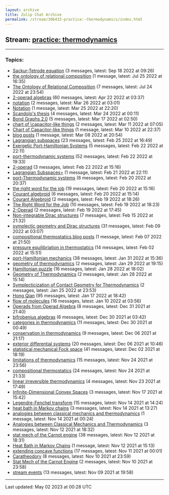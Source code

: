 ```yaml
---
layout: archive
title: Zulip Chat Archive
permalink: /stream/306433-practice:-thermodynamics/index.html
---
```


## Stream: [practice: thermodynamics](https://mattecapu.github.io/ct-zulip-archive/stream/306433-practice:-thermodynamics/index.html)
---

### Topics:

* [Sackur-Tetrode equation](topic/topic_Sackur-Tetrode.20equation.html) (3 messages, latest: Sep 18 2022 at 09:26)
* [the ontology of relational composition](topic/topic_the.20ontology.20of.20relational.20composition.html) (1 message, latest: Jul 25 2022 at 16:35)
* [The Ontology of Relational Composition](topic/topic_The.20Ontology.20of.20Relational.20Composition.html) (7 messages, latest: Jul 24 2022 at 23:54)
* [2-operad algebras](topic/topic_2-operad.20algebras.html) (60 messages, latest: Apr 22 2022 at 03:37)
* [notation](topic/topic_notation.html) (2 messages, latest: Mar 26 2022 at 03:01)
* [Notation](topic/topic_Notation.html) (1 message, latest: Mar 25 2022 at 22:20)
* [Scandolo's thesis](topic/topic_Scandolo's.20thesis.html) (4 messages, latest: Mar 24 2022 at 00:11)
* [Bond Graphs 2.0](topic/topic_Bond.20Graphs.202.2E0.html) (5 messages, latest: Mar 17 2022 at 02:50)
* [chart of \capacitor-like things](topic/topic_chart.20of.20.5Ccapacitor-like.20things.html) (2 messages, latest: Mar 11 2022 at 07:05)
* [Chart of Capacitor-like things](topic/topic_Chart.20of.20Capacitor-like.20things.html) (1 message, latest: Mar 10 2022 at 22:37)
* [blog posts](topic/topic_blog.20posts.html) (1 message, latest: Mar 08 2022 at 20:54)
* [Lagrangian subspaces](topic/topic_Lagrangian.20subspaces.html) (23 messages, latest: Feb 25 2022 at 16:49)
* [Exergetic Port-Hamiltonian Systems](topic/topic_Exergetic.20Port-Hamiltonian.20Systems.html) (5 messages, latest: Feb 22 2022 at 22:11)
* [port-thermodynamic systems](topic/topic_port-thermodynamic.20systems.html) (52 messages, latest: Feb 22 2022 at 19:33)
* [2-operad](topic/topic_2-operad.html) (3 messages, latest: Feb 22 2022 at 15:16)
* [Lagrangian Subspaces=](topic/topic_Lagrangian.20Subspaces.3D.html) (1 message, latest: Feb 21 2022 at 22:11)
* [port-Thermodynamic systems](topic/topic_port-Thermodynamic.20systems.html) (8 messages, latest: Feb 20 2022 at 20:37)
* [the right word for the job](topic/topic_the.20right.20word.20for.20the.20job.html) (19 messages, latest: Feb 20 2022 at 15:16)
* [Courant algebroid](topic/topic_Courant.20algebroid.html) (6 messages, latest: Feb 20 2022 at 15:14)
* [Courant Algebroid](topic/topic_Courant.20Algebroid.html) (2 messages, latest: Feb 19 2022 at 18:26)
* [The Right Word for the Job](topic/topic_The.20Right.20Word.20for.20the.20Job.html) (10 messages, latest: Feb 19 2022 at 18:23)
* [2-Operad](topic/topic_2-Operad.html) (2 messages, latest: Feb 19 2022 at 17:45)
* [Non-integrable Dirac structures](topic/topic_Non-integrable.20Dirac.20structures.html) (7 messages, latest: Feb 15 2022 at 21:32)
* [symplectic geometry and Dirac structures](topic/topic_symplectic.20geometry.20and.20Dirac.20structures.html) (31 messages, latest: Feb 09 2022 at 03:07)
* [compositional thermostatics blog posts](topic/topic_compositional.20thermostatics.20blog.20posts.html) (1 message, latest: Feb 07 2022 at 21:50)
* [pressure equilibriation in thermostatics](topic/topic_pressure.20equilibriation.20in.20thermostatics.html) (14 messages, latest: Feb 02 2022 at 15:51)
* [port-Hamiltonian mechanics](topic/topic_port-Hamiltonian.20mechanics.html) (38 messages, latest: Jan 31 2022 at 15:36)
* [geometry of thermodynamics](topic/topic_geometry.20of.20thermodynamics.html) (2 messages, latest: Jan 29 2022 at 19:15)
* [Hamiltonian puzzle](topic/topic_Hamiltonian.20puzzle.html) (16 messages, latest: Jan 28 2022 at 18:02)
* [Geometry of Thermodynamics](topic/topic_Geometry.20of.20Thermodynamics.html) (2 messages, latest: Jan 28 2022 at 15:14)
* [Symplecticization of Contact Geometry for Thermodynamics](topic/topic_Symplecticization.20of.20Contact.20Geometry.20for.20Thermodynamics.html) (2 messages, latest: Jan 25 2022 at 23:53)
* [Hong Qian](topic/topic_Hong.20Qian.html) (95 messages, latest: Jan 17 2022 at 18:42)
* [flow of molecules](topic/topic_flow.20of.20molecules.html) (16 messages, latest: Jan 10 2022 at 03:56)
* [Operads from Operad Algebra](topic/topic_Operads.20from.20Operad.20Algebra.html) (8 messages, latest: Dec 31 2021 at 21:40)
* [bifrobenius algebras](topic/topic_bifrobenius.20algebras.html) (6 messages, latest: Dec 30 2021 at 03:42)
* [categories in thermodynamics](topic/topic_categories.20in.20thermodynamics.html) (11 messages, latest: Dec 30 2021 at 00:49)
* [conservation in thermodynamics](topic/topic_conservation.20in.20thermodynamics.html) (9 messages, latest: Dec 06 2021 at 21:17)
* [exterior differential systems](topic/topic_exterior.20differential.20systems.html) (20 messages, latest: Dec 06 2021 at 10:46)
* [statistical mechanical Fock space](topic/topic_statistical.20mechanical.20Fock.20space.html) (41 messages, latest: Dec 02 2021 at 18:19)
* [limitations of thermodynamics](topic/topic_limitations.20of.20thermodynamics.html) (15 messages, latest: Nov 24 2021 at 23:56)
* [compositional thermostatics](topic/topic_compositional.20thermostatics.html) (24 messages, latest: Nov 24 2021 at 21:33)
* [linear irreversible thermodynamics](topic/topic_linear.20irreversible.20thermodynamics.html) (4 messages, latest: Nov 23 2021 at 17:49)
* [Infinite-Dimensional Convex Spaces](topic/topic_Infinite-Dimensional.20Convex.20Spaces.html) (3 messages, latest: Nov 17 2021 at 15:42)
* [Legendre-Fenchel transform](topic/topic_Legendre-Fenchel.20transform.html) (15 messages, latest: Nov 14 2021 at 14:24)
* [heat bath in Markov chains](topic/topic_heat.20bath.20in.20Markov.20chains.html) (3 messages, latest: Nov 14 2021 at 13:27)
* [analogies between classical mechanics and thermodynamics](topic/topic_analogies.20between.20classical.20mechanics.20and.20thermodynamics.html) (1 message, latest: Nov 14 2021 at 00:24)
* [Analogies between Classical Mechanics and Thermodynamics](topic/topic_Analogies.20between.20Classical.20Mechanics.20and.20Thermodynamics.html) (3 messages, latest: Nov 12 2021 at 18:32)
* [stat mech of the Carnot engine](topic/topic_stat.20mech.20of.20the.20Carnot.20engine.html) (38 messages, latest: Nov 12 2021 at 18:31)
* [Heat Bath in Markov Chains](topic/topic_Heat.20Bath.20in.20Markov.20Chains.html) (1 message, latest: Nov 12 2021 at 15:13)
* [extending concave functions](topic/topic_extending.20concave.20functions.html) (17 messages, latest: Nov 11 2021 at 00:01)
* [Caratheodory](topic/topic_Caratheodory.html) (8 messages, latest: Nov 10 2021 at 23:59)
* [Stat Mech of the Carnot Engine](topic/topic_Stat.20Mech.20of.20the.20Carnot.20Engine.html) (2 messages, latest: Nov 10 2021 at 23:58)
* [stream events](topic/topic_stream.20events.html) (13 messages, latest: Nov 09 2021 at 19:58)

<hr><p>Last updated: May 02 2023 at 00:28 UTC</p>